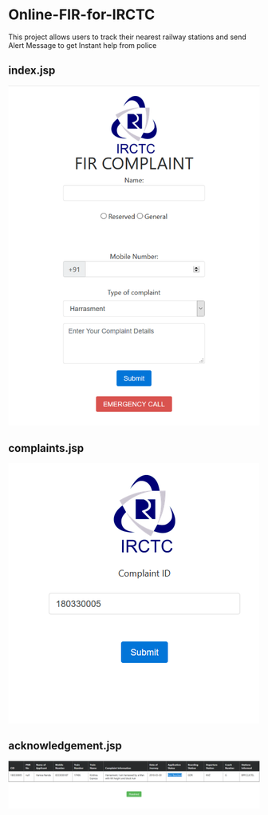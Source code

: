 # Online-FIR-for-IRCTC
This project allows users to track their nearest railway stations and send Alert Message to get Instant help from police


## index.jsp
![Home Page](https://github.com/KrishnaManohar1997/Online-FIR-for-IRCTC/blob/master/Home.PNG)

## complaints.jsp

![complaint Check](https://github.com/KrishnaManohar1997/Online-FIR-for-IRCTC/blob/master/Complaint.PNG)

## acknowledgement.jsp

![Show Complaints](https://github.com/KrishnaManohar1997/Online-FIR-for-IRCTC/blob/master/Acknowledgement.PNG)
